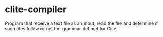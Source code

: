 # clite-compiler
Program that receive a text file as an input, read the file and determine if such files follow or not the grammar defined for Clite.
